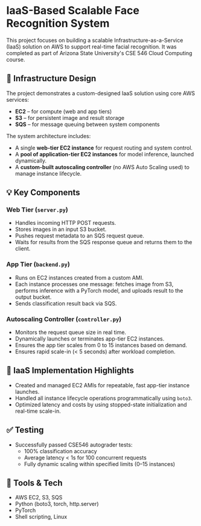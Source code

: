 # IaaS-Based Scalable Face Recognition System

This project focuses on building a scalable Infrastructure-as-a-Service (IaaS) solution on AWS to support real-time facial recognition. It was completed as part of Arizona State University's CSE 546 Cloud Computing course.

## 🔧 Infrastructure Design

The project demonstrates a custom-designed IaaS solution using core AWS services:

- **EC2** – for compute (web and app tiers)
- **S3** – for persistent image and result storage
- **SQS** – for message queuing between system components

The system architecture includes:

- A single **web-tier EC2 instance** for request routing and system control.
- A **pool of application-tier EC2 instances** for model inference, launched dynamically.
- A **custom-built autoscaling controller** (no AWS Auto Scaling used) to manage instance lifecycle.

## 💡 Key Components

### Web Tier (`server.py`)
- Handles incoming HTTP POST requests.
- Stores images in an input S3 bucket.
- Pushes request metadata to an SQS request queue.
- Waits for results from the SQS response queue and returns them to the client.

### App Tier (`backend.py`)
- Runs on EC2 instances created from a custom AMI.
- Each instance processes one message: fetches image from S3, performs inference with a PyTorch model, and uploads result to the output bucket.
- Sends classification result back via SQS.

### Autoscaling Controller (`controller.py`)
- Monitors the request queue size in real time.
- Dynamically launches or terminates app-tier EC2 instances.
- Ensures the app tier scales from 0 to 15 instances based on demand.
- Ensures rapid scale-in (< 5 seconds) after workload completion.

## 🚀 IaaS Implementation Highlights

- Created and managed EC2 AMIs for repeatable, fast app-tier instance launches.
- Handled all instance lifecycle operations programmatically using `boto3`.
- Optimized latency and costs by using stopped-state initialization and real-time scale-in.

## ✅ Testing

- Successfully passed CSE546 autograder tests:
  - 100% classification accuracy
  - Average latency < 1s for 100 concurrent requests
  - Fully dynamic scaling within specified limits (0–15 instances)

## 🔗 Tools & Tech

- AWS EC2, S3, SQS
- Python (boto3, torch, http.server)
- PyTorch
- Shell scripting, Linux

